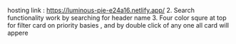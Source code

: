 hosting link : https://luminous-pie-e24a16.netlify.app/
2. Search functionality work by searching for header name
3. Four color squre at top for filter  card on priority basies , and by double click of any one all card will appere 
